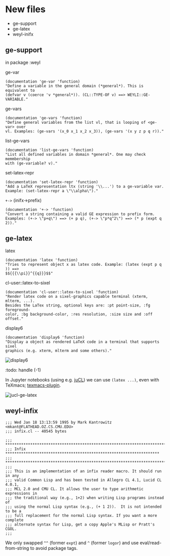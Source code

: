 # New files

* ge-support
* ge-latex
* weyl-inifx


## ge-support

in package :weyl

ge-var

    (documentation 'ge-var 'function)
    "Define a variable in the general domain (*general*). This is equivalent to
    (defvar v (coerce 'v *general*)). (CL::TYPE-OF v) ==> WEYLI::GE-VARIABLE."

ge-vars

    (documentation 'ge-vars 'function)
    "Define general variables from the list vl, that is looping of <ge-var> over
    vl. Examples: (ge-vars '(x_0 x_1 x_2 x_3)), (ge-vars '(x y z p q r))."


list-ge-vars

    (documentation 'list-ge-vars 'function)
    "List all defined variables in domain *general*. One may check memmbership
    with (ge-variable? v)."

set-latex-repr

    (documentation 'set-latex-repr 'function)
    "Add a LaTeX representation ltx (string '\\...') to a ge-variable var.
    Example: (set-latex-repr a \"\\alpha\")." 

`+->` (inifx->prefix)
 
    (documentation '+-> 'function)
    "Convert a string containing a valid GE expression to prefix form.
    Examples: (+-> \"p+q\") ==> (+ p q), (+-> \"p*q^2\") ==> (* p (expt q 2))."


## ge-latex

latex

    (documentation 'latex 'function)
    "Tries to represent object x as latex code. Example: (latex (expt p q )) ==>
    $${{{\\pi}}^{{q}}}$$"

cl-user::latex-to-sixel

    (documentation 'cl-user::latex-to-sixel 'function)
    "Render latex code on a sixel-graphics capable terminal (xterm, mlterm, ...).
    Besides the LaTex string, optional keys are: :pt point-size, :fg foreground-
    color, :bg background-color, :res resolution, :size size and :off offset."

display6

    (documentation 'display6 'function)
    "Display a object as rendered LaTeX code in a terminal that supports sixel
    graphics (e.g. xterm, mlterm and some others)."


![display6](https://github.com/nilqed/cl-weyl/tree/main/docs/display6.png)

:todo: handle (-1)

In Jupyter notebooks (using e.g. [juCL](https://github.com/nilqed/juCL)) we can use `(latex ...)`, even with
TeXmacs;  [texmacs-plugin](https://github.com/nilqed/sbcl-texmacs).

![jucl-ge-latex](https://github.com/nilqed/cl-weyl/tree/main/docs/jucl-ge-latex.png)    

## weyl-infix

    ;;; Wed Jan 18 13:13:59 1995 by Mark Kantrowitz <mkant@FLATHEAD.OZ.CS.CMU.EDU>
    ;;; infix.cl -- 40545 bytes

    ;;; **************************************************************************
    ;;; Infix ********************************************************************
    ;;; **************************************************************************
    ;;;
    ;;; This is an implementation of an infix reader macro. It should run in any
    ;;; valid Common Lisp and has been tested in Allegro CL 4.1, Lucid CL 4.0.1,
    ;;; MCL 2.0 and CMU CL. It allows the user to type arithmetic expressions in
    ;;; the traditional way (e.g., 1+2) when writing Lisp programs instead of
    ;;; using the normal Lisp syntax (e.g., (+ 1 2)).  It is not intended to be a
    ;;; full replacement for the normal Lisp syntax. If you want a more complete
    ;;; alternate syntax for Lisp, get a copy Apple's MLisp or Pratt's CGOL.
    ;;;

We only swapped  `^^` (former `expt`)  and `^` (former `logor`) and use eval/read-from-string to
avoid package tags.





